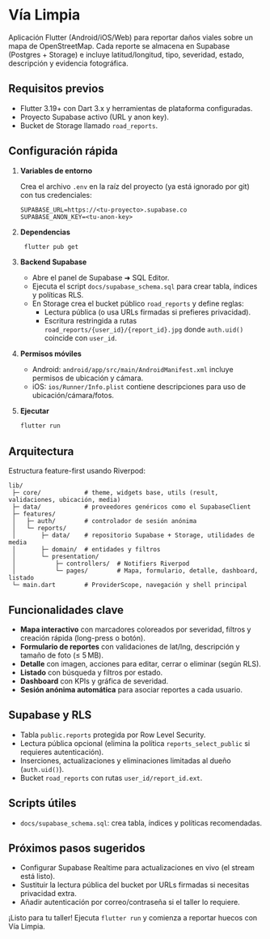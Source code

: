 # Vía Limpia

Aplicación Flutter (Android/iOS/Web) para reportar daños viales sobre un mapa de OpenStreetMap. Cada reporte se almacena en Supabase (Postgres + Storage) e incluye latitud/longitud, tipo, severidad, estado, descripción y evidencia fotográfica.

## Requisitos previos

- Flutter 3.19+ con Dart 3.x y herramientas de plataforma configuradas.
- Proyecto Supabase activo (URL y anon key).
- Bucket de Storage llamado `road_reports`.

## Configuración rápida

1. **Variables de entorno**

   Crea el archivo `.env` en la raíz del proyecto (ya está ignorado por git) con tus credenciales:

   ```env
   SUPABASE_URL=https://<tu-proyecto>.supabase.co
   SUPABASE_ANON_KEY=<tu-anon-key>
   ```

2. **Dependencias**

   ```bash
    flutter pub get
   ```

3. **Backend Supabase**

   - Abre el panel de Supabase ➜ SQL Editor.
   - Ejecuta el script `docs/supabase_schema.sql` para crear tabla, índices y políticas RLS.
   - En Storage crea el bucket público `road_reports` y define reglas:
     - Lectura pública (o usa URLs firmadas si prefieres privacidad).
     - Escritura restringida a rutas `road_reports/{user_id}/{report_id}.jpg` donde `auth.uid()` coincide con `user_id`.

4. **Permisos móviles**

   - Android: `android/app/src/main/AndroidManifest.xml` incluye permisos de ubicación y cámara.
   - iOS: `ios/Runner/Info.plist` contiene descripciones para uso de ubicación/cámara/fotos.

5. **Ejecutar**

   ```bash
   flutter run
   ```

## Arquitectura

Estructura feature-first usando Riverpod:

```
lib/
 ├─ core/            # theme, widgets base, utils (result, validaciones, ubicación, media)
 ├─ data/            # proveedores genéricos como el SupabaseClient
 ├─ features/
 │   ├─ auth/        # controlador de sesión anónima
 │   └─ reports/
 │       ├─ data/    # repositorio Supabase + Storage, utilidades de media
 │       ├─ domain/  # entidades y filtros
 │       └─ presentation/
 │           ├─ controllers/  # Notifiers Riverpod
 │           └─ pages/        # Mapa, formulario, detalle, dashboard, listado
 └─ main.dart        # ProviderScope, navegación y shell principal
```

## Funcionalidades clave

- **Mapa interactivo** con marcadores coloreados por severidad, filtros y creación rápida (long-press o botón).
- **Formulario de reportes** con validaciones de lat/lng, descripción y tamaño de foto (≤ 5 MB).
- **Detalle** con imagen, acciones para editar, cerrar o eliminar (según RLS).
- **Listado** con búsqueda y filtros por estado.
- **Dashboard** con KPIs y gráfica de severidad.
- **Sesión anónima automática** para asociar reportes a cada usuario.

## Supabase y RLS

- Tabla `public.reports` protegida por Row Level Security.
- Lectura pública opcional (elimina la política `reports_select_public` si requieres autenticación).
- Inserciones, actualizaciones y eliminaciones limitadas al dueño (`auth.uid()`).
- Bucket `road_reports` con rutas `user_id/report_id.ext`.

## Scripts útiles

- `docs/supabase_schema.sql`: crea tabla, índices y políticas recomendadas.

## Próximos pasos sugeridos

- Configurar Supabase Realtime para actualizaciones en vivo (el stream está listo).
- Sustituir la lectura pública del bucket por URLs firmadas si necesitas privacidad extra.
- Añadir autenticación por correo/contraseña si el taller lo requiere.

¡Listo para tu taller! Ejecuta `flutter run` y comienza a reportar huecos con Vía Limpia.
